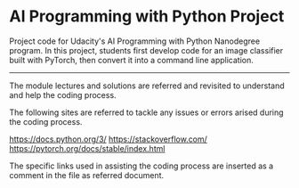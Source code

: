 # AI Programming with Python Project

Project code for Udacity's AI Programming with Python Nanodegree program. In this project, students first develop code for an image classifier built with PyTorch, then convert it into a command line application.

___________________________________________________________________________________________________________________________________________________________

The module lectures and solutions are referred and revisited to understand and help the coding process.


The following sites are referred to tackle any issues or errors arised during the coding process.

https://docs.python.org/3/
https://stackoverflow.com/
https://pytorch.org/docs/stable/index.html

The specific links used in assisting the coding process are inserted as a comment in the file as referred document.

